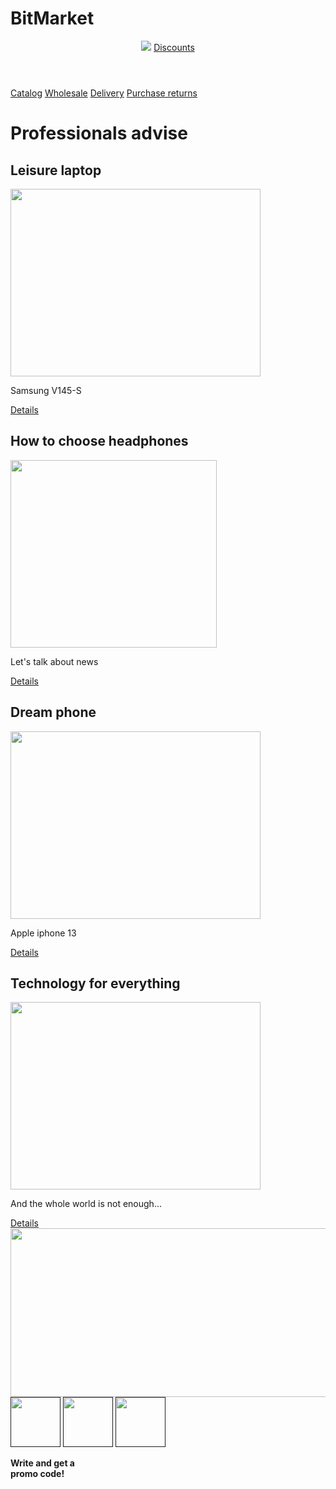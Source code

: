 # BitMarket
<html>
    <head>
        <title>BitMarket</title>
        <link rel="stylesheet" href="style.css">
    </head>
    <body>
        <header>
            <img src="/uploads/2021/02/logo_0_1613588860.svg">
            <a class="button" href="">Discounts</a>
        </header>
        <nav>
            <a class="nav-link" href="">Catalog</a>
            <a class="nav-link" href="">Wholesale</a>
            <a class="nav-link" href="">Delivery</a>
            <a class="nav-link" href="">Purchase returns</a>
        </nav>
        <main>
            <h1>Professionals advise</h1>
            <section class="info">
                <article class="aa">
                    <h2>Leisure laptop</h2>
                    <img src="/uploads/2021/02/notebook-405755_1920_0_1613586011.jpg" width="400px" height="300px"/>
                    <p>Samsung V145-S</p>
                    <a class="article-but" href="">Details</a>
                </article>
                <article class="bb">
                    <h2>How to choose headphones</h2>
                    <img src="/uploads/2021/02/music-1813100_1280_0_1613586010.png" width="330px" height="300px"/>
                    <p>Let's talk about news</p>
                    <a class="article-but" href="">Details</a>
                </article>
                <article class="cc">
                    <h2>Dream phone</h2>
                    <img src="/uploads/2021/02/mobile-phone-1875813_1920_0_1613586011.jpg" width="400px" height="300px"/>
                    <p>Apple iphone 13</p>
                    <a class="article-but" href="">Details</a>
                </article>
                <article class="dd">
                    <h2>Technology for everything</h2>
                    <img src="/uploads/2021/02/laptop-1483974_1920_0_1613586010.jpg" width="400px" height="300px"/>
                    <p>And the whole world is not enough...</p>
                    <a class="article-but" href="">Details</a>
                </article>
            </section>
            <img src="/uploads/2021/02/mobile-phone-1419275_1920_0_1613586010.jpg" width="960" height="270"/>
        </main>
        <footer>
            <a href=""><img src="/uploads/2021/02/icon-set-1142000_1280%201_0_1613586391.png" width="80px" height="80px"></a>
            <a href=""><img src="/uploads/2021/02/Group%201_0_1613586391.png" width="80px" height="80px"></a>
            <a href=""><img src="/uploads/2021/02/instagram-3288419_1280%201_0_1613586391.png" width="80px" height="80px"></a>
            <p><b>Write and get a<br/> promo code!</b></p> 
        </footer>
    </body>
</html>
